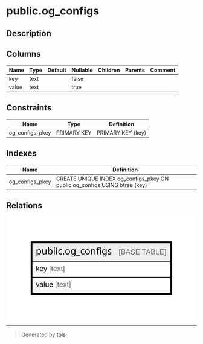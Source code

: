 # public.og_configs

## Description

## Columns

| Name | Type | Default | Nullable | Children | Parents | Comment |
| ---- | ---- | ------- | -------- | -------- | ------- | ------- |
| key | text |  | false |  |  |  |
| value | text |  | true |  |  |  |

## Constraints

| Name | Type | Definition |
| ---- | ---- | ---------- |
| og_configs_pkey | PRIMARY KEY | PRIMARY KEY (key) |

## Indexes

| Name | Definition |
| ---- | ---------- |
| og_configs_pkey | CREATE UNIQUE INDEX og_configs_pkey ON public.og_configs USING btree (key) |

## Relations

![er](public.og_configs.svg)

---

> Generated by [tbls](https://github.com/k1LoW/tbls)
